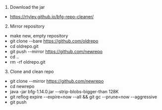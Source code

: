 1. Download the jar
  * https://rtyley.github.io/bfg-repo-cleaner/
2. Mirror repository
  * make new, empty repository
  * git clone --bare https://github.com/oldrepo
  * cd oldrepo.git
  * git push --mirror https://github.com/newrepo
  * cd ..
  * rm -rf oldrepo.git
3. Clone and clean repo
  * git clone --mirror https://github.com/newrepo
  * cd newrepo
  * java -jar bfg-1.14.0.jar --strip-blobs-bigger-than 128K
  * git reflog expire --expire=now --all && git gc --prune=now --aggressive
  * git push
